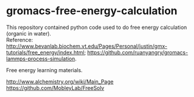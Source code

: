 # gromacs-free-energy-calculation
This repository contained python code used to do free energy calculation (organic in water).   
Reference:
http://www.bevanlab.biochem.vt.edu/Pages/Personal/justin/gmx-tutorials/free_energy/index.html; https://github.com/ruanyangry/gromacs-lammps-process-simulation.

Free energy learning materials.  

http://www.alchemistry.org/wiki/Main_Page  
https://github.com/MobleyLab/FreeSolv 

